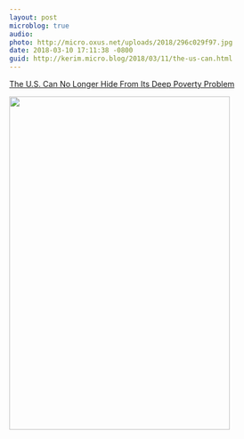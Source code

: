 ```yaml
---
layout: post
microblog: true
audio: 
photo: http://micro.oxus.net/uploads/2018/296c029f97.jpg
date: 2018-03-10 17:11:38 -0800
guid: http://kerim.micro.blog/2018/03/11/the-us-can.html
---
```

[The U.S. Can No Longer Hide From Its Deep Poverty Problem](https://mobile.nytimes.com/2018/01/24/opinion/poverty-united-states.html?referer=https://getpocket.com/)

<img src="http://micro.oxus.net/uploads/2018/296c029f97.jpg" width="396" height="600" />
